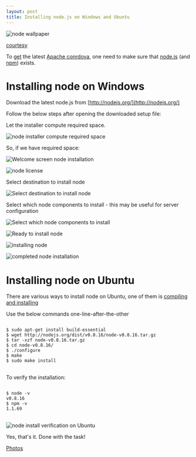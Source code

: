 ```yaml
---
layout: post
title: Installing node.js on Windows and Ubuntu
---
```


![node wallpaper](https://nodejs.org/static/images/logos/nodejs-2560x1440.png)

[courtesy](https://nodejs.org/en/about/resources/)

To [get](http://ionicframework.com/docs/guide/installation.html) the latest [Apache conrdova](http://cordova.apache.org/), one need to make sure that [node.js](http://nodejs.org/) (and [npm](https://www.npmjs.com/)) exists.

# Installing node on Windows

Download the latest node.js from [http://nodejs.org/](http://nodejs.org/)

Follow the below steps after opening the downloaded setup file:

Let the installer compute required space.

![node installer compute required space](https://lh3.googleusercontent.com/D871Sl3LW38AiXBP95tJevQeHfWa8KrQ8OpSrlKI7riiv_SvQ2Nkp-ukaVn-eAHkYaYgMeRIrY5Hk2y-BzD2L41oLZT4_D7gPlMGDO7fttjQVNPFSgiTe12WDKgi4Tw3-FF24WMUaVhD0woSsec5Wop3_cbn9Qb1HI0Y8R1_lvabCuxDnAwlljWEpjmudVR0siOzuqJdcVNrg9J0RV1HzuE6Dfrqh_D7afhRyLERgAQtckK-37N_dpco5Isr3-47Q4V_Cx-ETSy2zC_ZwOqC9jnhNiI6hmqcrHtIDa4ZNotUPB7pJq1ZSfkYNtUjNtzQvYgz1XH0h4zmcUwwFu-Zsws-lHiniyfs52fz11fToKaC1_9S5cu3fe6QyuZ07E049vo3ZgDQl7e7U5gQ5tNba5jfOj0RBW4EzGGXsuivUz6AQlhdidoDEQJVaGLHt40nEpj3ZtBczQ1D-DJB91-JRrlKTrOLCLwU8Y84Dp46XA347LoFiuUYs3X-6o6XJ7uxo5Wj2dN_HSrHgUHk1_Phgu6_Ly219Pgv2umGCPZ_-pnR3JPgG_JG6KYDi49Xa0taGzJ3=w495-h387-no)

So, if we have required space:

![Welcome screen node installation](https://lh3.googleusercontent.com/Ah7Zxo_i9q-ppjTpl9ywkoq8ZTsvqUFLzPUHrXMjSdO0J6BHtCgBpjBS_mQP5nq42CbP0ZR7uMCW4FJbqAUrCvnxztp32MW5TOTiwGHm2d4QIyz4EwNSj7kWI4hEAOhZbbk_kSK6tH9xcYevd6Q7n0yCzlq5t9Seeu8au3DvOgnoR80dQjdNJagHWh_4_A3BVaAVTKnwkA9cL3OZlNYtjjxndoGoKBbLYqZXVIoS1sMABQTVXQcnapAFm2uxw2HTow3P65vQGCXa-DF1hqWgQUM3fEkjkwrquOyRY52ReRnVz-AMWemZc5y4_ZDMmrStXdS726uTC02DHiD_piEDwsTBpoMzgt8NqThkNqgonpo4RPq0CD1f6XtxCaW6zRH9aP9CN3BzEFiSxVeNOts7K08Ie06Ct1CBnp_k_pN7xreIhTCs0iCvzPM-W5yN6FcRU8k-TkYQfbJQyMAOLQjstFCm8sX0-dAQeWtLBin5uhy3mjBMs_OaIzTVtN9fUOQivSOBHiEx71vIDPodyTHzIZBhQMBXqk-ZWYH1ay6ZGq2rka0XIkFZAYcVNVHkkLO2FC1G=w495-h387-no)

![node license](https://lh3.googleusercontent.com/tay-rBPOpSYM9nC5JiEX9UmviL3FkM5L2PF_mBh3vkwxCyepAsj3XqUHlL91yRVgTmc3h5b-Ds2fa7ft9tjYJWgdLjWmGlbgA84PVa2KtfXUVBdNAAEfyi4dbJll7JIXopLaeR6M-I3a4hDhNQBp5Q_HD1A3rEdyqkmJp4_l2rFwjUbHVeGLOqBWmApc0_BlAIM9z9jb6g-OyPzSXChEF110cJ-5nZvlWNC2zYHO0T99AdmRxjqOZCtQ5gBQzF17SgmAfSAIC8ezUUkbpPvppwwdgO-LzhjD9eyc9_VVOmMvFYx9ZgL2V9J4wZZ9F0PPvdRjQC_YxFWHe43Wpv5kGUPm4Xe6nXuER5xgmp9k0ohf1Lz0ytmeuQzmAuJs9P7TvPtPZ9vk2SaVhJLyCDrX0SvqxWFY_74mLBAge-V6r5ziv70PYZpkgp970UKCFOTQvU4yDiTIibcpFLjP9bFHq2bUHlGu07ISgZ1Q3uvWJcgZuo8lmXtU007NsZQvektI2JY6Gnibw3RAx_BCOJliGSqsOPfNZ7lojaa8xFsRbJHP0E3BRUnGEqFgxI5FC6XrFq3l=w495-h387-no)

Select destination to install node

![Select destination to install node](https://lh3.googleusercontent.com/BGqX5RnVow315hY3iusYKlmJY_XsmQgE3NpbiRwjrikSkDNr_rV6I4Hpgg7zQCP4bUimY02V8DtLlONv02Ia9BFDVUSuqBLvr_hZViIa9F04MO_LZstf-AFk-I7qD83LeaWpzY-KGYskThnN7BAnasCY5dlxLeSG1xNuDGphVZbsKC3XxdaeuMrSbNa5L8PYP2ntEW2Gdzp_kNqSwdgpi2u7Hhk-icrakJtZkbxZvGeN237VC15bvMC0Gf1s5A4GPfXu_YiozMp6FCyGeXKpAkasyhx-iqo0UwNcBj9DKgr31ie-vKWmHD5C-F728FblHO3A7TpqLBPjpM_v6GBUt-mkJVz14s8N0CC-hrAjVRzB3mmDlODveI5GWZdVmRCHKeLcmxFwL68PgCWNtebdwH7QaNPAxo94FPUERaFaR_dPTkakEikjiMfuLuR59TESbI0-l6e1FqTr6J5KMwvJSaNV6c_gqd0foWFBD5IpOMelcLBL5kD7as65QvqBRrdfSANL7l85Wcj-UihBHtDOnCyzvD7PGCgDclGhJkZlwsT6hvg3V5xQFhydg9dE53bDVVyO=w495-h387-no)

Select which node components to install - this may be useful for server configuration 

![Select which node components to install](https://lh3.googleusercontent.com/_c5qSIah0KkcFcOOR4fKgM6KgfRaJkrvEJGGFYtoqwC8XIUvr0EpmJ5UAQGU_L1OcBVEiwweXcAAQyju7a98hzKmDHJsnYi0s8KJStm1H8lVrMryUC6sqp0klpKCHUh3HXTjRLvamaX1WpQpbb8Tgxe2l6BfvR7E1pCvbJMC3IK5nrSIFnZCfcMAXtA1Cch1RkvMgzXUWepauQCvvJM4tutBuTvsSsbvb4D1dJlI7hMBJNRCNRwIMt1Hw7bXgeeP2IWYazWBdoLhmm0Nfc5O-ocMvtVCe3aJAs27-moP03P83udKFQnCztyvulHJWdnGRBIAlBlSdnBM6ICNlFHHOamO2i_dZnHlJLq8pPeiU6wswBPSmUeqkUFGQaZr95wtiuHmKrrOZ68bMb-T1Kz95LiT8ZZyKv3jeIOh3QYd8_KYNyaawharBn7T_wU9BM5FGiqcDUukyFTMvvWfdNMpuCq569siHdpVM3ypjdHqnx5g8DTu64wgazRi18_u6SbU28j--PlCZnKqdBUoWwSRGX3YrrinO4XY7cOuB2UUNS4CbFwFV3YpubQExYcvjw6-b3HF=w495-h387-no)

![Ready to install node](https://lh3.googleusercontent.com/-XLacbhNmQJYBVuTU6vN1LdczMjraCLOWNegd92eT6hmakx7ZezdCl9-lqKWEJYA9FeiG6iWFUqqoIFlF3WN5LzdoiAzPtbSsk4JC6cckUtOKaenAhQMwsoNUPE1qpj0PEASRX3NXC5dgOkPIhuyCDPsBhKVk1xx9i2VnS41MXrUsDIZqBKyyoNP48O8Ak3h2dNHYhnXgR9-9DpmElgzPkWzajzmHlQM3xWSih_xgaarx9Hw-1ZbZWtmykz7v1YrZnVlRVxk93VPQsWYyzMAKQmBnhnVvtyQP88-CDzwkWQWhYuooj8lNz095Bhcj4IXiV0fZ1YXK8G0fx8Hk6fV3qoeNtJ9y6f6jwjEi6SN-b0AQ-6R9r051DjVcYuXMGn7wUzo81WMV8ti7RAy2tvc21PivTJa5fQke6EWNCShODYokcV_3oHyPm6hMAhWzUA_9gZxAjsxBngtAejKjkJs4M1HlMf0bomm0Z4ho49IxtTqM8jc3cHTnijw6sptxadkrs3VU4Cpb0Bui0cUZ08tyjBr85MU7ZFlCyA8RBqETrr4MR41Nug8PKelDvw_BnifdeRw=w495-h387-no)

![installing node](https://lh3.googleusercontent.com/slI01xsjVCuSCkqV2P0XfV0BybwNMfxhcEQBvhWzq3b2MXswTrh5_bs6GUbrz7pyWy84pX2EqAztWsFJV4DZu7HRxIFUlItblVbaxaRDWaSfEyFJHSMOnHbkUNS7dinsWqQ1mVUkHxAzQgy9-mc9Sf1fiQLOuzJgu-nZjUjlCRw5XdXhQqdd_mtQemmsB-Yy_eVX7Q_OclSZMVqor0RTprCd6abd8XulbUQZ3WwCT-5bA5qHOS7miSZFfBHefTldQ-0KT6UdDF_RswJ337cN1JWq1b-XpWyHkOm0ZUQyO2RhF59Gz_3GUjcG_e7fldC_lHFTzenhNqwq_ZQMtrfDun5wo0WDjphWOTR2uzrlCC4lvkH6txWZRS5fHHDWTYW59Wnr7w0j0V3eq0z4b76WmXyLbcs7mAGEalREFZwhM4T4bKb5M3Mi_gZrn5uFimEFVD_RvoMlCAjRiTxt7UYGQeGC_eqx5Zhyb0JLOqCm_NS0au6NmmU2ab98WYQG6KEiHL4eyAUrXJRSao5VB2iPxAiHxunq51vtW6XFj2iPSFpWj0WahWI4ChwYlxI3f7ze522T=w495-h387-no)

![completed node installation](https://lh3.googleusercontent.com/hlb6-M3HwjCUNBIAWMJI1ZylqOiz9lNAUW1jXVLRCPysMw0_oYDLkDXaa64hqWS61dcPnoE7Z1X_-gilq0aywhwd7gZczBjZelGICTRS-cYrGs2oWTNW-1_b0IPFTsco7ErFmJHS6U1oFY9Go8_MsKqz7rlwPmJEsPBxMu58xikIeyoqVZ9SM7RRbM885mnBqngAESKzecc5wNPAV4hBMMF_DklrWXgV9ax-q0NcTSHWEKfgCcUGPj21e3JtdRpJ7YPJ-aSPxViEWK2Rsm2QbunUTgYCCyTuL_WRV7D65OkSnSDToU9JDX6ZoC9JmzxE6nVb-lEJ2ZDCMGDeCIBrJFiWyyTU1H-RsMtmM6KIBQV_AD0iYkqyvQasuPmSSaORZdvPLHPams6NdPJRilGPVCZHtn4XEgz7hnSRh_n_Rt-CnCw_kna8lv0WOwa6gfNsQ2Xg8YelppCXt6lgfF3HnCdRCUgrvlIOlOwOtXD3Aw4y9jK7AEOvTCtTHKjmpVXT_3INcgosNaS3b8piuTNJqbNkkFjei1BHf8j2qTaTBU9a7ACz_l30-1YKp4fxkU6T_SIX=w495-h387-no)

# Installing node on Ubuntu

There are various ways to install node on Ubuntu, one of them is [compiling and installing](https://thomashunter.name/blog/install-node-js-on-debian-6/)

Use the below commands one-line-after-the-other

<pre>
<code>
$ sudo apt-get install build-essential
$ wget http://nodejs.org/dist/v0.8.16/node-v0.8.16.tar.gz
$ tar -xzf node-v0.8.16.tar.gz
$ cd node-v0.8.16/
$ ./configure
$ make
$ sudo make install
</code>
</pre>

To verify the installation:

<pre>
<code>
$ node -v
v0.8.16
$ npm -v
1.1.69
</code>
</pre>

![node install verification on Ubuntu](https://lh3.googleusercontent.com/HdKLgoQCqNBSfYw2d4leCey5wDpy13hVNLaFl-lgSfzMspV6sqVDPDxIYlrziSooG-zr2_GNo9O4q1ODHriM_XBSXiAsxX2waA9lPmt191SOHXQP3zO--esmsXQXUR1mTCeMGQcQjL1bTlib8wdy-XmfV5Pn8nwmfPyNY3CkUY6QcXOZ6UBGX3gU9I93Ox0kXzIwXU9S94ZXkUu3M3agVxR2yek__I16-svrc6w9ysMzjpGw4qDp1qRQDCTChpfV3LfMJjtcSYnYt2lF3N_PGYrttmwt2AH6v2cFZRRQ0ti9EZNgkofk-8eMAKH3iPg5ISqFAarW24NyYPSYgDOwbpOfiG0YpL1FvJ5Hnx_9k5G-bDrPG1M4W7vZdsa_R4_1iDZdyx73COWDlfL6hf9IP6hnnQya8tp4IQ7L9sqXHH56UnnRmwUf1mup4ajcAzw1kejs5L3uQvSscwio-tT90zHeFFNYynWISiIRaHb4PU6-rToBdX_fxLcluWPzk_gCk7i4UosWxaiumXp1GeNW8D7qwNHgYyZcSplajLNIvb_f4dfhIcJyKVZhMKBBaVB_CMaF=w353-h162-no)

Yes, that's it. Done with the task!

[Photos](https://goo.gl/photos/2tKMDYrptwJKJZFN8)
